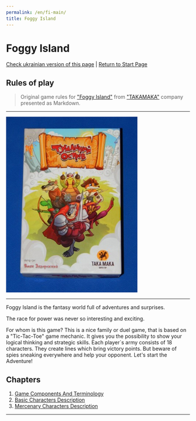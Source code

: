 ```yaml
---
permalink: /en/fi-main/
title: Foggy Island
---
```


# Foggy Island

[Check ukrainian version of this page](../ua/IndexPage.md) | [Return to Start Page](../../../index.md)


## Rules of play

> Original game rules for ["Foggy Island"][gamePage] from ["TAKAMAKA"][TAKAMAKA] company presented as Markdown.

***

![cover]

***

Foggy Island is the fantasy world full of adventures and surprises.

The race for power was never so interesting and exciting.

For whom is this game? This is a nice family or duel game, that is based on a "Tic-Tac-Toe" game mechanic. It gives you the possibility to show your logical thinking and strategic skills. Each player`s army consists of 18 characters. They create lines which bring victory points. But beware of spies sneaking everywhere and help your opponent. Let's start the Adventure!

## Chapters

1. [Game Components And Terminology](ComponentsAndTerminologyPage.md)
2. [Basic Characters Description](BasicCharactersDescription.md)
3. [Mercenary Characters Description](MercenaryCharactersDescription.md)

***

<!--Image links ref-->

[cover]: ../../resources/img/boxCover.jpg


<!--Web links ref-->

[gamePage]: http://www.takamaka.com.ua/portfolio/foggy-island/

[TAKAMAKA]: http://www.takamaka.com.ua/
